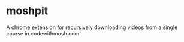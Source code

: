 # moshpit
A chrome extension for recursively downloading videos from a single course in codewithmosh.com
